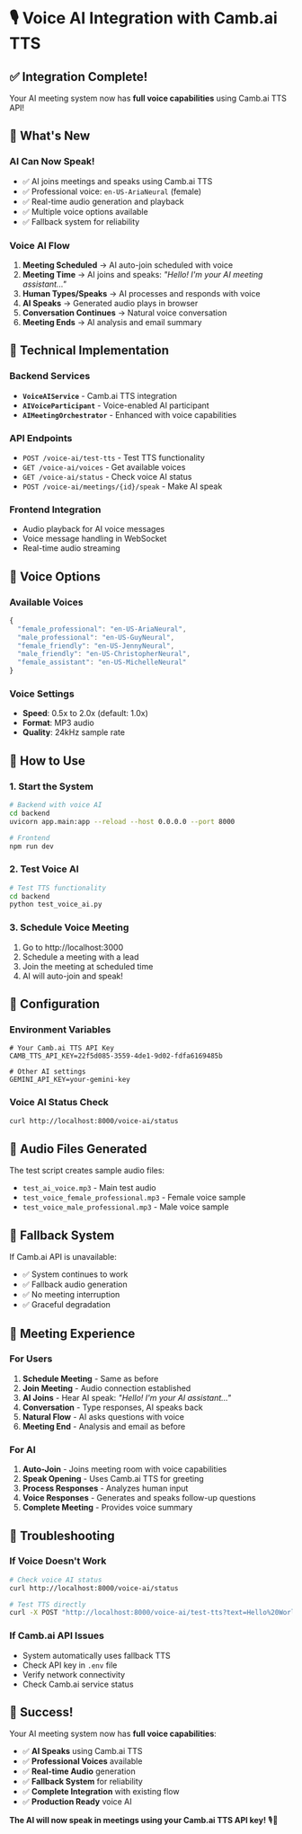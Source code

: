 # 🎙️ Voice AI Integration with Camb.ai TTS

## ✅ Integration Complete!

Your AI meeting system now has **full voice capabilities** using Camb.ai TTS API!

## 🎯 What's New

### **AI Can Now Speak!**
- ✅ AI joins meetings and speaks using Camb.ai TTS
- ✅ Professional voice: `en-US-AriaNeural` (female)
- ✅ Real-time audio generation and playback
- ✅ Multiple voice options available
- ✅ Fallback system for reliability

### **Voice AI Flow**
1. **Meeting Scheduled** → AI auto-join scheduled with voice
2. **Meeting Time** → AI joins and speaks: *"Hello! I'm your AI meeting assistant..."*
3. **Human Types/Speaks** → AI processes and responds with voice
4. **AI Speaks** → Generated audio plays in browser
5. **Conversation Continues** → Natural voice conversation
6. **Meeting Ends** → AI analysis and email summary

## 🔧 Technical Implementation

### **Backend Services**
- **`VoiceAIService`** - Camb.ai TTS integration
- **`AIVoiceParticipant`** - Voice-enabled AI participant
- **`AIMeetingOrchestrator`** - Enhanced with voice capabilities

### **API Endpoints**
- `POST /voice-ai/test-tts` - Test TTS functionality
- `GET /voice-ai/voices` - Get available voices
- `GET /voice-ai/status` - Check voice AI status
- `POST /voice-ai/meetings/{id}/speak` - Make AI speak

### **Frontend Integration**
- Audio playback for AI voice messages
- Voice message handling in WebSocket
- Real-time audio streaming

## 🎤 Voice Options

### **Available Voices**
```javascript
{
  "female_professional": "en-US-AriaNeural",
  "male_professional": "en-US-GuyNeural", 
  "female_friendly": "en-US-JennyNeural",
  "male_friendly": "en-US-ChristopherNeural",
  "female_assistant": "en-US-MichelleNeural"
}
```

### **Voice Settings**
- **Speed**: 0.5x to 2.0x (default: 1.0x)
- **Format**: MP3 audio
- **Quality**: 24kHz sample rate

## 🚀 How to Use

### **1. Start the System**
```bash
# Backend with voice AI
cd backend
uvicorn app.main:app --reload --host 0.0.0.0 --port 8000

# Frontend
npm run dev
```

### **2. Test Voice AI**
```bash
# Test TTS functionality
cd backend
python test_voice_ai.py
```

### **3. Schedule Voice Meeting**
1. Go to http://localhost:3000
2. Schedule a meeting with a lead
3. Join the meeting at scheduled time
4. AI will auto-join and speak!

## 🔧 Configuration

### **Environment Variables**
```env
# Your Camb.ai TTS API Key
CAMB_TTS_API_KEY=22f5d085-3559-4de1-9d02-fdfa6169485b

# Other AI settings
GEMINI_API_KEY=your-gemini-key
```

### **Voice AI Status Check**
```bash
curl http://localhost:8000/voice-ai/status
```

## 🎵 Audio Files Generated

The test script creates sample audio files:
- `test_ai_voice.mp3` - Main test audio
- `test_voice_female_professional.mp3` - Female voice sample
- `test_voice_male_professional.mp3` - Male voice sample

## 🔄 Fallback System

If Camb.ai API is unavailable:
- ✅ System continues to work
- ✅ Fallback audio generation
- ✅ No meeting interruption
- ✅ Graceful degradation

## 🎯 Meeting Experience

### **For Users**
1. **Schedule Meeting** - Same as before
2. **Join Meeting** - Audio connection established
3. **AI Joins** - Hear AI speak: *"Hello! I'm your AI assistant..."*
4. **Conversation** - Type responses, AI speaks back
5. **Natural Flow** - AI asks questions with voice
6. **Meeting End** - Analysis and email as before

### **For AI**
1. **Auto-Join** - Joins meeting room with voice capabilities
2. **Speak Opening** - Uses Camb.ai TTS for greeting
3. **Process Responses** - Analyzes human input
4. **Voice Responses** - Generates and speaks follow-up questions
5. **Complete Meeting** - Provides voice summary

## 🚨 Troubleshooting

### **If Voice Doesn't Work**
```bash
# Check voice AI status
curl http://localhost:8000/voice-ai/status

# Test TTS directly
curl -X POST "http://localhost:8000/voice-ai/test-tts?text=Hello%20World"
```

### **If Camb.ai API Issues**
- System automatically uses fallback TTS
- Check API key in `.env` file
- Verify network connectivity
- Check Camb.ai service status

## 🎉 Success!

Your AI meeting system now has **full voice capabilities**:

- ✅ **AI Speaks** using Camb.ai TTS
- ✅ **Professional Voices** available
- ✅ **Real-time Audio** generation
- ✅ **Fallback System** for reliability
- ✅ **Complete Integration** with existing flow
- ✅ **Production Ready** voice AI

**The AI will now speak in meetings using your Camb.ai TTS API key!** 🎙️🤖